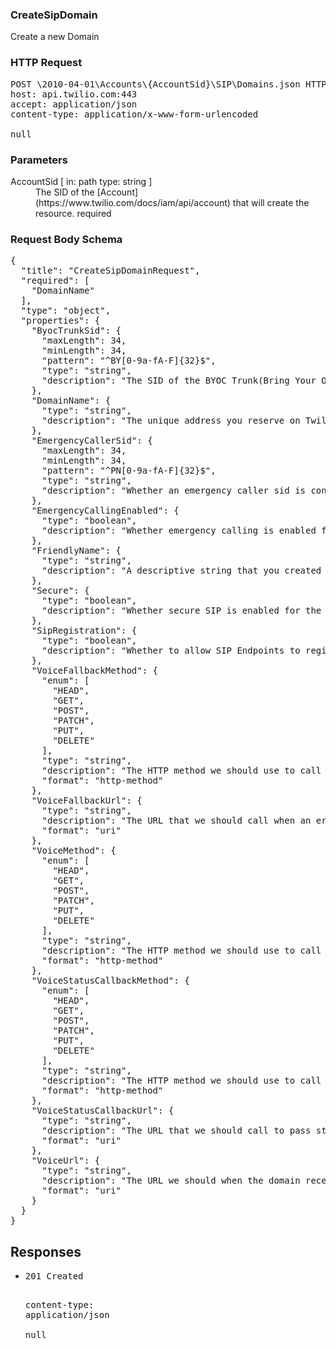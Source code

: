 <!DOCTYPE html><html><head><title></title><link rel="stylesheet" href="./OpenApi.css"/><meta charset="utf-8"/><meta name="viewport" content="width=device-width, initial-scale=1"/></head><body><article><section class="requestOverview"><h1 class="request-summary">CreateSipDomain</h1><p class="request-description">Create a new Domain</p></section><section class="http"><h3>HTTP Request</h3><pre class="http-example"><span class="request-line">POST</span> <span class="http-target">\2010-04-01\Accounts\{AccountSid}\SIP\Domains.json</span> <span class="http-version">HTTP/1.1</span>&#xA;<span class="header-line">host</span>: <span class="header-value">api.twilio.com:443</span>&#xA;<span class="header-line">accept</span>: <span class="header-value">application/json</span>&#xA;<span class="header-line">content-type</span>: <span class="header-value">application/x-www-form-urlencoded</span>&#xA;&#xA;null</pre></section><dl class="parameters"><h3>Parameters</h3><dt class="parameter"><span class="parameter-name">AccountSid</span> [ in: <span class="parameter-location">path</span> type: <span class="parameter-type">string</span> ]</dt><dd class="parameter"><span class="parameter-description">The SID of the [Account](https://www.twilio.com/docs/iam/api/account) that will create the resource.</span> <span class="parameter-required">required</span></dd></dl><section class="requestContent"><h3>Request Body Schema</h3><pre class="schema">{&#xA;  &quot;title&quot;: &quot;CreateSipDomainRequest&quot;,&#xA;  &quot;required&quot;: [&#xA;    &quot;DomainName&quot;&#xA;  ],&#xA;  &quot;type&quot;: &quot;object&quot;,&#xA;  &quot;properties&quot;: {&#xA;    &quot;ByocTrunkSid&quot;: {&#xA;      &quot;maxLength&quot;: 34,&#xA;      &quot;minLength&quot;: 34,&#xA;      &quot;pattern&quot;: &quot;^BY[0-9a-fA-F]{32}$&quot;,&#xA;      &quot;type&quot;: &quot;string&quot;,&#xA;      &quot;description&quot;: &quot;The SID of the BYOC Trunk(Bring Your Own Carrier) resource that the Sip Domain will be associated with.&quot;&#xA;    },&#xA;    &quot;DomainName&quot;: {&#xA;      &quot;type&quot;: &quot;string&quot;,&#xA;      &quot;description&quot;: &quot;The unique address you reserve on Twilio to which you route your SIP traffic. Domain names can contain letters, digits, and \&quot;-\&quot; and must end with `sip.twilio.com`.&quot;&#xA;    },&#xA;    &quot;EmergencyCallerSid&quot;: {&#xA;      &quot;maxLength&quot;: 34,&#xA;      &quot;minLength&quot;: 34,&#xA;      &quot;pattern&quot;: &quot;^PN[0-9a-fA-F]{32}$&quot;,&#xA;      &quot;type&quot;: &quot;string&quot;,&#xA;      &quot;description&quot;: &quot;Whether an emergency caller sid is configured for the domain. If present, this phone number will be used as the callback for the emergency call.&quot;&#xA;    },&#xA;    &quot;EmergencyCallingEnabled&quot;: {&#xA;      &quot;type&quot;: &quot;boolean&quot;,&#xA;      &quot;description&quot;: &quot;Whether emergency calling is enabled for the domain. If enabled, allows emergency calls on the domain from phone numbers with validated addresses.&quot;&#xA;    },&#xA;    &quot;FriendlyName&quot;: {&#xA;      &quot;type&quot;: &quot;string&quot;,&#xA;      &quot;description&quot;: &quot;A descriptive string that you created to describe the resource. It can be up to 64 characters long.&quot;&#xA;    },&#xA;    &quot;Secure&quot;: {&#xA;      &quot;type&quot;: &quot;boolean&quot;,&#xA;      &quot;description&quot;: &quot;Whether secure SIP is enabled for the domain. If enabled, TLS will be enforced and SRTP will be negotiated on all incoming calls to this sip domain.&quot;&#xA;    },&#xA;    &quot;SipRegistration&quot;: {&#xA;      &quot;type&quot;: &quot;boolean&quot;,&#xA;      &quot;description&quot;: &quot;Whether to allow SIP Endpoints to register with the domain to receive calls. Can be `true` or `false`. `true` allows SIP Endpoints to register with the domain to receive calls, `false` does not.&quot;&#xA;    },&#xA;    &quot;VoiceFallbackMethod&quot;: {&#xA;      &quot;enum&quot;: [&#xA;        &quot;HEAD&quot;,&#xA;        &quot;GET&quot;,&#xA;        &quot;POST&quot;,&#xA;        &quot;PATCH&quot;,&#xA;        &quot;PUT&quot;,&#xA;        &quot;DELETE&quot;&#xA;      ],&#xA;      &quot;type&quot;: &quot;string&quot;,&#xA;      &quot;description&quot;: &quot;The HTTP method we should use to call `voice_fallback_url`. Can be: `GET` or `POST`.&quot;,&#xA;      &quot;format&quot;: &quot;http-method&quot;&#xA;    },&#xA;    &quot;VoiceFallbackUrl&quot;: {&#xA;      &quot;type&quot;: &quot;string&quot;,&#xA;      &quot;description&quot;: &quot;The URL that we should call when an error occurs while retrieving or executing the TwiML from `voice_url`.&quot;,&#xA;      &quot;format&quot;: &quot;uri&quot;&#xA;    },&#xA;    &quot;VoiceMethod&quot;: {&#xA;      &quot;enum&quot;: [&#xA;        &quot;HEAD&quot;,&#xA;        &quot;GET&quot;,&#xA;        &quot;POST&quot;,&#xA;        &quot;PATCH&quot;,&#xA;        &quot;PUT&quot;,&#xA;        &quot;DELETE&quot;&#xA;      ],&#xA;      &quot;type&quot;: &quot;string&quot;,&#xA;      &quot;description&quot;: &quot;The HTTP method we should use to call `voice_url`. Can be: `GET` or `POST`.&quot;,&#xA;      &quot;format&quot;: &quot;http-method&quot;&#xA;    },&#xA;    &quot;VoiceStatusCallbackMethod&quot;: {&#xA;      &quot;enum&quot;: [&#xA;        &quot;HEAD&quot;,&#xA;        &quot;GET&quot;,&#xA;        &quot;POST&quot;,&#xA;        &quot;PATCH&quot;,&#xA;        &quot;PUT&quot;,&#xA;        &quot;DELETE&quot;&#xA;      ],&#xA;      &quot;type&quot;: &quot;string&quot;,&#xA;      &quot;description&quot;: &quot;The HTTP method we should use to call `voice_status_callback_url`. Can be: `GET` or `POST`.&quot;,&#xA;      &quot;format&quot;: &quot;http-method&quot;&#xA;    },&#xA;    &quot;VoiceStatusCallbackUrl&quot;: {&#xA;      &quot;type&quot;: &quot;string&quot;,&#xA;      &quot;description&quot;: &quot;The URL that we should call to pass status parameters (such as call ended) to your application.&quot;,&#xA;      &quot;format&quot;: &quot;uri&quot;&#xA;    },&#xA;    &quot;VoiceUrl&quot;: {&#xA;      &quot;type&quot;: &quot;string&quot;,&#xA;      &quot;description&quot;: &quot;The URL we should when the domain receives a call.&quot;,&#xA;      &quot;format&quot;: &quot;uri&quot;&#xA;    }&#xA;  }&#xA;}</pre></section><section class="responses"><h2>Responses</h2><ul class="responses"><li class="response"><pre class="http-example"><span class="status-line">201</span> <span class="status-description">Created</span>
<span class="header-line">content-type</span>: <span class="header-value">application/json</span>&#xA;&#xA;null</pre></li></ul></section></article></body></html>